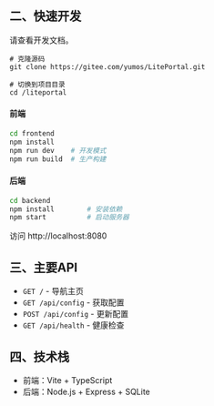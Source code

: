 ## 二、快速开发

请查看开发文档。

```shell
# 克隆源码
git clone https://gitee.com/yumos/LitePortal.git

# 切换到项目目录
cd /liteportal
```

#### 前端

```bash
cd frontend
npm install
npm run dev    # 开发模式
npm run build  # 生产构建
```

#### 后端

```bash
cd backend
npm install        # 安装依赖
npm start          # 启动服务器
```

访问 http://localhost:8080

## 三、主要API

- `GET /` - 导航主页
- `GET /api/config` - 获取配置
- `POST /api/config` - 更新配置
- `GET /api/health` - 健康检查

## 四、技术栈

- 前端：Vite + TypeScript
- 后端：Node.js + Express + SQLite
